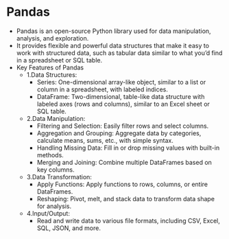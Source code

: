 # Pandas
- Pandas is an open-source Python library used for data manipulation, analysis, and exploration.
- It provides flexible and powerful data structures that make it easy to work with structured data, such as tabular data similar to what you’d find in a spreadsheet or SQL table.
- Key Features of Pandas
    - 1.Data Structures:
        - Series: One-dimensional array-like object, similar to a list or column in a spreadsheet, with labeled indices.
        - DataFrame: Two-dimensional, table-like data structure with labeled axes (rows and columns), similar to an Excel sheet or SQL table.
    - 2.Data Manipulation:
        - Filtering and Selection: Easily filter rows and select columns.
        - Aggregation and Grouping: Aggregate data by categories, calculate means, sums, etc., with simple syntax.
        - Handling Missing Data: Fill in or drop missing values with built-in methods.
        - Merging and Joining: Combine multiple DataFrames based on key columns.
    - 3.Data Transformation:
        - Apply Functions: Apply functions to rows, columns, or entire DataFrames.
        - Reshaping: Pivot, melt, and stack data to transform data shape for analysis.
    - 4.Input/Output:
        - Read and write data to various file formats, including CSV, Excel, SQL, JSON, and more.
      
